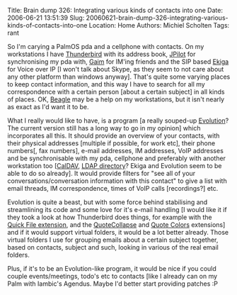 Title: Brain dump 326: Integrating various kinds of contacts into one
Date: 2006-06-21 13:51:39
Slug: 20060621-brain-dump-326-integrating-various-kinds-of-contacts-into-one
Location: Home
Authors: Michiel Scholten
Tags: rant

<p>So I'm carying a PalmOS pda and a cellphone with contacts. On my workstations I have <a href="http://www.mozilla.com/thunderbird/">Thunderbird</a> with its address book, <a href="http://jpilot.org/">JPilot</a> for synchronising my pda with, <a href="http://gaim.sf.net/">Gaim</a> for IM'ing friends and the SIP based <a href="http://www.gnomemeeting.org/">Ekiga</a> for Voice over IP [I won't talk about Skype, as they seem to not care about any other platform than windows anyway]. That's quite some varying places to keep contact information, and this way I have to search for all my correspondence with a certain person [about a certain subject] in all kinds of places. OK, <a href="http://beaglewiki.org/">Beagle</a> may be a help on my workstations, but it isn't nearly as exact as I'd want it to be.</p>

<p>What I really would like to have, is a program [a really souped-up <a href="http://www.gnome.org/projects/evolution/">Evolution</a>? The current version still has a long way to go in my opinion] which incorporates all this. It should provide an overview of your contacts, with their physical addresses [multiple if possible, for work etc], their phone numbers[, fax numbers], e-mail addresses, IM addresses, VoIP addresses and be synchronisable with my pda, cellphone and preferably with another workstation too [<a href="http://en.wikipedia.org/wiki/Caldav">CalDAV</a>, <a href="http://www.gracion.com/server/whatldap.html">LDAP directory</a>? Ekiga and Evolution seem to be able to do so already]. It would provide filters for "see all of your conversations/conversation information with this contact" to give a list with email threads, IM correspondence, times of VoIP calls [recordings?] etc.</p>

<p>Evolution is quite a beast, but with some force behind stabilising and streamlining its code and some love for it's e-mail handling [I would like it if they took a look at how Thunderbird does things, for example with the <a href="https://addons.mozilla.org/thunderbird/348/">Quick File extension</a>, and the <a href="https://addons.mozilla.org/thunderbird/347/">QuoteCollapse</a> and <a href="https://addons.mozilla.org/thunderbird/170/">Quote Colors</a> extensions] and if it would support virtual folders, it would be a lot better already. Those virtual folders I use for grouping emails about a certain subject together, based on contacts, subject and such, looking in various of the real email folders.</p>

<p>Plus, if it's to be an Evolution-like program, it would be nice if you could couple events/meetings, todo's etc to contacts [like I already can on my Palm with Iambic's Agendus. Maybe I'd better start providing patches :P</p>